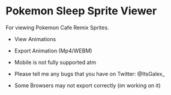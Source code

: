 # Pokemon Sleep Sprite Viewer
For viewing Pokemon Cafe Remix Sprites.

- View Animations
- Export Animation (Mp4/WEBM)

- Mobile is not fully supported atm
- Please tell me any bugs that you have on Twitter: @ItsGalex_

- Some Browsers may not export correctly (im working on it)
